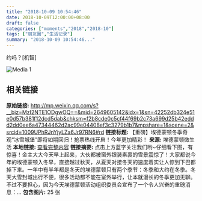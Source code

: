 ```yaml
---
title: "2018-10-09 10:54:46"
date: 2018-10-09T12:00:00+08:00
draft: false
categories: ["moments","2018","2018-10"]
tags: ["朋友圈","生活记录"]
summary: "2018-10-09 10:54:46..."
---
```


约吗？[机智]

![Media 1](/Moments/photos/2018-10-09/201810091054460.jpg)

## 相关链接

**原始链接:** http://mp.weixin.qq.com/s?__biz=MzI2NTE1ODgwOQ==&mid=2649605142&idx=1&sn=42252db324e51e0d57b381f12dcd5dab&chksm=f2b8cde0c5cf44f69b2c73a699d25b42eddd2dd0ee6a47344462d2ac99e04408ef3c3279b1b7&mpshare=1&scene=2&srcid=1009UPhRJnYjyLZa6Jr97RN6#rd
**链接标题:** 【重磅】埃德蒙顿冬季奇观“冰雪城堡”即将如期回归！抢票热线开启！今年更加精彩！
**来源:** 埃德蒙顿微生活
**本地链接:** [查看完整内容](/link_content/2018/10/2018-10-09-2/link_content/)
**链接摘要:** 点击上方蓝字关注我们哟~仔细看下图，有惊喜！金主大大今天早上起来，大伙都被窗外银装素裹的雪景震惊了！大家都说今年的埃德蒙顿入冬早，直接越过秋天，从夏天对接冬天的速度着实让人惊到下巴都掉下来。一年中有半年都是冬天的埃德蒙顿只有两个季节：冬季和大约在冬季。冬天大雪封城出行不便，很多活动都不能在室外举行，让本就漫长的冬季更加无聊。不过不要担心，因为今天埃德蒙顿活动组织委员会宣布了一个令人兴奋的重磅消息：...
**包含图片:** 25 张


